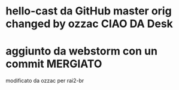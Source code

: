# hello-cast da GitHub master orig changed by ozzac CIAO DA Desk
# aggiunto da webstorm con un commit MERGIATO
modificato da ozzac
per rai2-br
